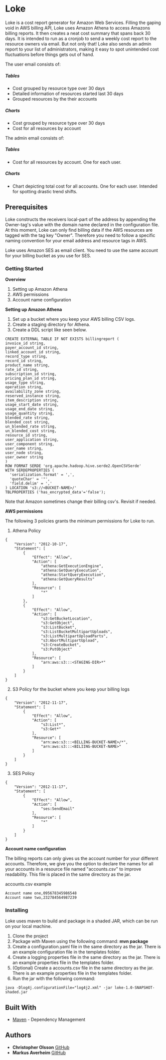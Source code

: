 # Loke

Loke is a cost report generator for Amazon Web Services. Filling the gaping void in AWS billing API, 
Loke uses Amazon Athena to access Amazons billing reports. It then creates a neat cost summary that spans back 30 days.
It is intended to run as a cronjob to send a weekly cost report to the resource owners via email. But not only that!
Loke also sends an admin report to your list of administrators, making it easy to spot unintended cost fluctuations 
before things gets out of hand.

The user email consists of:
##### Tables
- Cost grouped by resource type over 30 days
- Detailed information of resources started last 30 days
- Grouped resources by the their accounts
##### Charts
- Cost grouped by resource type over 30 days
- Cost for all resources by account

The admin email consists of:
##### Tables
- Cost for all resources by account. One for each user.
##### Charts
- Chart depicting total cost for all accounts. One for each user. Intended for spotting drastic trend shifts.

## Prerequisites

Loke constructs the receivers local-part of the address by appending the Owner-tag's value with the domain name 
declared in the configuration file. At this moment, Loke can only find billing data if the AWS resources are tagged 
with the tag key "Owner". Therefore you need to follow a specific naming convention for your email address 
and resource tags in AWS.

Loke uses Amazon SES as email client. You need to use the same account for your billing bucket as you use for SES.  

### Getting Started

**Overview**
1. Setting up Amazon Athena
2. AWS permissions
3. Account name configuration

**Setting up Amazon Athena**
1. Set up a bucket where you keep your AWS billing CSV logs.
2. Create a staging directory for Athena.
3. Create a DDL script like seen below.
```
CREATE EXTERNAL TABLE IF NOT EXISTS billingreport (
invoice_id string,
payer_account_id string,
linked_account_id string,
record_type string,
record_id string,
product_name string,
rate_id string,
subscription_id string,
pricing_plan_id string,
usage_type string,
operation string,
availability_zone string,
reserved_instance string,
item_description string,
usage_start_date string,
usage_end_date string,
usage_quantity string,
blended_rate string,
blended_cost string,
un_blended_rate string,
un_blended_cost string,
resource_id string,
user_application string,
user_component string,
user_name string,
user_node string,
user_owner string
)
ROW FORMAT SERDE 'org.apache.hadoop.hive.serde2.OpenCSVSerde'
WITH SERDEPROPERTIES (
  'serialization.format' = ',',
  'quoteChar' = '"',
  'field.delim' = ','
) LOCATION 's3://<BUCKET-NAME>/'
TBLPROPERTIES ('has_encrypted_data'='false');
```
Note that Amazon sometimes change their billing csv's. Revisit if needed.

**AWS permissions**

The following 3 policies grants the minimum permissions for Loke to run.
1. Athena Policy
```
{
    "Version": "2012-10-17",
    "Statement": [
        {
            "Effect": "Allow",
            "Action": [
                "athena:GetExecutionEngine",
                "athena:GetQueryExecution",
                "athena:StartQueryExecution",
                "athena:GetQueryResults"
            ],
            "Resource": [
                "*"
            ]
        },
        {
            "Effect": "Allow",
            "Action": [
                "s3:GetBucketLocation",
                "s3:GetObject",
                "s3:ListBucket",
                "s3:ListBucketMultipartUploads",
                "s3:ListMultipartUploadParts",
                "s3:AbortMultipartUpload",
                "s3:CreateBucket",
                "s3:PutObject"
            ],
            "Resource": [
                "arn:aws:s3:::<STAGING-DIR>*"
            ]
        }
    ]
}
```
2. S3 Policy for the bucket where you keep your billing logs
```
{
    "Version": "2012-11-17",
    "Statement": [
        {
            "Effect": "Allow",
            "Action": [
                "s3:List*",
                "s3:Get*"
            ],
            "Resource": [
                "arn:aws:s3:::<BILLING-BUCKET-NAME>/*",
                "arn:aws:s3:::<BILIING-BUCKET-NAME>"
            ]
        }
    ]
}
```
3. SES Policy
```
{
    "Version": "2012-11-17",
    "Statement": [
        {
            "Effect": "Allow",
            "Action": [
                "ses:SendEmail"
            ],
            "Resource": [
                "*"
            ]
        }
    ]
}
```

**Account name configuration**

The billing reports can only gives us the account number for your different accounts. Therefore, we give you the option 
to declare the names for all your accounts in a resource file named "accounts.csv" to improve readability. 
This file is placed in the same directory as the jar.

accounts.csv example
```
Account name one,095678345986548
Account name two,232784564987239
```

### Installing

Loke uses maven to build and package in a shaded JAR, which can be run on your local machine.

1. Clone the project
2. Package with Maven using the following command: **mvn package**
3. Create a configuration.yaml file in the same directory as the jar. There is an example configuration file in the templates folder.
4. Create a logging properties file in the same directory as the jar. There is an example properties file in the templates folder.
5. (Optional) Create a accounts.csv file in the same directory as the jar. There is an example properties file in the templates folder.
6. Run the jar with the following command:

```
java -Dlog4j.configurationFile="log4j2.xml" -jar loke-1.0-SNAPSHOT-shaded.jar 
```

## Built With

* [Maven](https://maven.apache.org/) - Dependency Management

## Authors

* **Christopher Olsson** [GitHub](https://github.com/Chris015)
* **Markus Averheim** [GitHub](https://github.com/Averheim)
